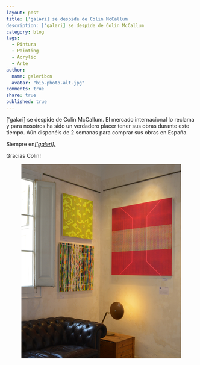 ```yaml
---
layout: post
title: ['galəri] se despide de Colin McCallum
description: ['galəri] se despide de Colin McCallum
category: blog
tags: 
  - Pintura
  - Painting
  - Acrylic
  - Arte
author: 
  name: galeribcn
  avatar: "bio-photo-alt.jpg"
comments: true
share: true
published: true
---
```



['galəri] se despide de Colin McCallum. El mercado internacional lo reclama y para nosotros ha sido un verdadero placer tener sus obras durante este tiempo. Aún disponéis de 2 semanas para comprar sus obras en España.<div class="content-footer">
<p>Siempre en<a href="/articulos/Colin-McCallum/"><em>['galəri].</em></a></p>
</div> Gracias Colin!

<figure>
	<a href="/images/RinconSalaIG.jpg"><img src="/images/RinconSalaIG.jpg" alt="Colin McCallum"></a>
</figure>
